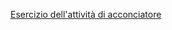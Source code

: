 
[Esercizio dell'attività di acconciatore](/accesso-unico/schede/acconciatore/cittadini/index.html)
